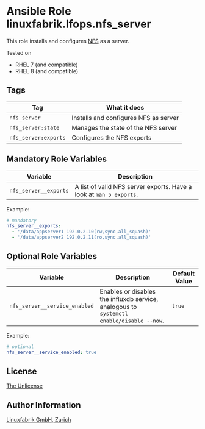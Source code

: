# Ansible Role linuxfabrik.lfops.nfs_server

This role installs and configures [NFS](http://linux-nfs.org/) as a server.

Tested on

* RHEL 7 (and compatible)
* RHEL 8 (and compatible)


## Tags

| Tag                  | What it does                           |
| ---                  | ------------                           |
| `nfs_server`         | Installs and configures NFS  as server |
| `nfs_server:state`   | Manages the state of the NFS server    |
| `nfs_server:exports` | Configures the NFS exports             |


## Mandatory Role Variables

| Variable              | Description                                                         |
| --------              | -----------                                                         |
| `nfs_server__exports` | A list of valid NFS server exports. Have a look at `man 5 exports`. |

Example:
```yaml
# mandatory
nfs_server__exports:
  - '/data/appserver1 192.0.2.10(rw,sync,all_squash)'
  - '/data/appserver2 192.0.2.11(ro,sync,all_squash)'
```


## Optional Role Variables

| Variable | Description | Default Value |
| -------- | ----------- | ------------- |
| `nfs_server__service_enabled` | Enables or disables the influxdb service, analogous to `systemctl enable/disable --now`. | `true` |

Example:
```yaml
# optional
nfs_server__service_enabled: true
```


## License

[The Unlicense](https://unlicense.org/)


## Author Information

[Linuxfabrik GmbH, Zurich](https://www.linuxfabrik.ch)
